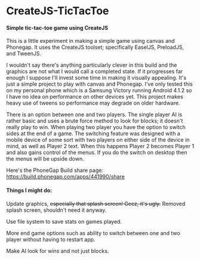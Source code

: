 CreateJS-TicTacToe
=================

#### Simple tic-tac-toe game using CreateJS

This is a little experiment in making a simple game using canvas and Phonegap. It uses the CreateJS toolset; specifically EaselJS, PreloadJS, and TweenJS.

I wouldn't say there's anything particularly clever in this build and the graphics are not what I would call a completed state. If it progresses far enough I suppose I'll invest some time in making it visually appealing. It's just a simple project to play with canvas and Phonegap. I've only tested this on my personal phone which is a Samsung Victory running Android 4.1.2 so I have no idea on performance on other devices yet. This project makes heavy use of tweens so performance may degrade on older hardware.

There is an option between one and two players. The single player AI is rather basic and uses a brute force method to look for blocks; it doesn't really play to win. When playing two player you have the option to switch sides at the end of a game. The switching feature was designed with a mobile device of some sort with two players on either side of the device in mind, as well as Player 2 text. When this happens Player 2 becomes Player 1 and also gains control of the menus. If you do the switch on desktop then the menus will be upside down.

Here's the PhoneGap Build share page: https://build.phonegap.com/apps/441990/share

#### Things I might do:

Update graphics, <strike>especially that splash screen! Geez, it's ugly.</strike> Removed splash screen, shouldn't need it anyway.

Use file system to save stats on games played.

More end game options such as ability to switch between one and two player without having to restart app.

Make AI look for wins and not just blocks.